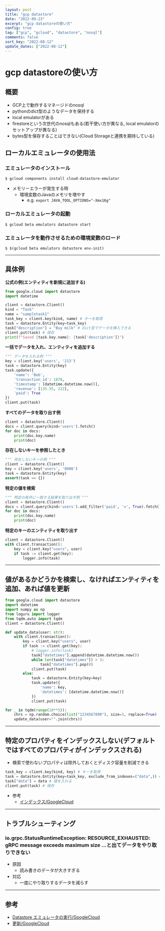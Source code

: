 ```yaml
---
layout: post
title: "gcp datastore"
date: "2022-09-23"
excerpt: "gcp datastoreの使い方"
config: true
tag: ["gcp", "gcloud", "datastore", "nosql"]
comments: false
sort_key: "2022-08-12"
update_dates: ["2022-08-12"]
---
```


# gcp datastoreの使い方

## 概要
 - GCP上で動作するマネージドのnosql
 - pythonのdict型のようなデータを保持する
 - local emulatorがある
 - firestoreという次世代のnosqlもある(若干使い方が異なる, local emulatorのセットアップが異なる)
 - bytes型を保存することはできない(Cloud Storageと連携を期待している)

## ローカルエミュレータの使用法

### エミュレータのインストール
```console
$ gcloud components install cloud-datastore-emulator
```
 - メモリーエラーが発生する時
   - 環境変数のJavaのメモリを増やす
     - e.g. `export JAVA_TOOL_OPTIONS="-Xmx16g"`

### ローカルエミュレータの起動
```console
$ gcloud beta emulators datastore start
```

### エミュレータを動作させるための環境変数のロード
```console
$ $(gcloud beta emulators datastore env-init)
```

---

## 具体例

**公式の例(エンティティを新規に追加する)**
```python
from google.cloud import datastore
import datetime

client = datastore.Client()
kind = "Task"
name = "sampletask1"
task_key = client.key(kind, name) # キーを取得
task = datastore.Entity(key=task_key)
task["description"] = "Buy milk" # dict型でデータを挿入できる
client.put(task) # 保存
print(f"Saved {task.key.name}: {task['description']}")
```

**一括でデータを入れ、エンティティを追加する**
```python
""" データを入れる例 """
key = client.key('users', '213')
task = datastore.Entity(key)
task.update({
    'name': 'Bob',
    'transaction_id': 1878,
    'timestamp': [datetime.datetime.now()],
    'revenue': [135.55, 222],
    'paid': True
})
client.put(task)
```

**すべてのデータを取り出す例**
```python
client = datastore.Client()
docs = client.query(kind='users').fetch()
for doc in docs:
    print(doc.key.name)
    print(doc)
```

**存在しないキーを参照したとき**
```python
""" 存在しないキーの例 """
client = datastore.Client()
key = client.key('users', '0000')
task = datastore.Entity(key)
assert(task == {})
```

**特定の値を検索**
```python
""" 特定の条件に一致する結果を取り出す例 """
client = datastore.Client()
docs = client.query(kind='users').add_filter('paid', '=', True).fetch()
for doc in docs:
    print(doc.key.name)
    print(doc)
```

**特定のキーのエンティティを取り出す**
```python
client = datastore.Client()
with client.transaction():
    key = client.key("users", user)
    if task := client.get(key):
        logger.info(task)
```

---

## 値があるかどうかを検索し、なければエンティティを追加、あれば値を更新

```python
from google.cloud import datastore
import datetime
import numpy as np
from loguru import logger
from tqdm.auto import tqdm
client = datastore.Client()

def update_data(user: str):
    with client.transaction():
        key = client.key("users", user)
        if task := client.get(key):
            # logger.info(task)
            task["datetimes"].append(datetime.datetime.now())
            while len(task["datetimes"]) > 3:
                task["datetimes"].pop(0)
            client.put(task)
        else:
            task = datastore.Entity(key=key)
            task.update({
                'name': key,
                'datetimes': [datetime.datetime.now()]
            })
            client.put(task)

for _ in tqdm(range(10**5)):
    chrs = np.random.choice(list("1234567890"), size=3, replace=True)
    update_data(user="".join(chrs))
```

---

## 特定のプロパティをインデックスしない(デフォルトではすべてのプロパティがインデックスされる)
 - 検索で使わないプロパティは除外しておくとディスク容量を削減できる

```python
task_key = client.key(kind, key) # キーを取得
task = datastore.Entity(key=task_key, exclude_from_indexes=("data",)) # データのプロパティは除外する
task["data"] = data # 値を入れる
client.put(task) # 保存
```
 - 参考
   - [インデックス/GoogleCloud](https://cloud.google.com/datastore/docs/concepts/indexes#unindexed_properties)

---

## トラブルシューティング

### io.grpc.StatusRuntimeException: RESOURCE_EXHAUSTED: gRPC message exceeds maximum size ...と出てデータをやり取りできない
 - 原因
   - 読み書きのデータが大きすぎる
 - 対応
   - 一度にやり取りするデータを減らす

---

## 参考
 - [Datastore エミュレータの実行/GoogleCloud](https://cloud.google.com/datastore/docs/tools/datastore-emulator?hl=ja)
 - [更新/GoogleCloud](https://cloud.google.com/datastore/docs/samples/datastore-update)
